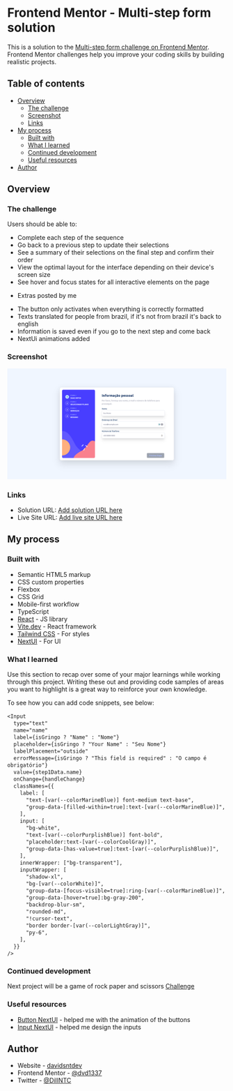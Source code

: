 # Frontend Mentor - Multi-step form solution

This is a solution to the [Multi-step form challenge on Frontend Mentor](https://www.frontendmentor.io/challenges/multistep-form-YVAnSdqQBJ). Frontend Mentor challenges help you improve your coding skills by building realistic projects.

## Table of contents

- [Overview](#overview)
  - [The challenge](#the-challenge)
  - [Screenshot](#screenshot)
  - [Links](#links)
- [My process](#my-process)
  - [Built with](#built-with)
  - [What I learned](#what-i-learned)
  - [Continued development](#continued-development)
  - [Useful resources](#useful-resources)
- [Author](#author)

## Overview

### The challenge

Users should be able to:

- Complete each step of the sequence
- Go back to a previous step to update their selections
- See a summary of their selections on the final step and confirm their order
- View the optimal layout for the interface depending on their device's screen size
- See hover and focus states for all interactive elements on the page

* Extras posted by me

- The button only activates when everything is correctly formatted
- Texts translated for people from brazil, if it's not from brazil it's back to english
- Information is saved even if you go to the next step and come back
- NextUi animations added

### Screenshot

![](./screenshot.png)

### Links

- Solution URL: [Add solution URL here](https://your-solution-url.com)
- Live Site URL: [Add live site URL here](https://your-live-site-url.com)

## My process

### Built with

- Semantic HTML5 markup
- CSS custom properties
- Flexbox
- CSS Grid
- Mobile-first workflow
- TypeScript
- [React](https://reactjs.org/) - JS library
- [Vite.dev](https://vitejs.dev/) - React framework
- [Tailwind CSS](https://tailwindcss.com/) - For styles
- [NextUI](https://nextui.org/) - For UI

### What I learned

Use this section to recap over some of your major learnings while working through this project. Writing these out and providing code samples of areas you want to highlight is a great way to reinforce your own knowledge.

To see how you can add code snippets, see below:

```tsx
<Input
  type="text"
  name="name"
  label={isGringo ? "Name" : "Nome"}
  placeholder={isGringo ? "Your Name" : "Seu Nome"}
  labelPlacement="outside"
  errorMessage={isGringo ? "This field is required" : "O campo é obrigatório"}
  value={step1Data.name}
  onChange={handleChange}
  classNames={{
    label: [
      "text-[var(--colorMarineBlue)] font-medium text-base",
      "group-data-[filled-within=true]:text-[var(--colorMarineBlue)]",
    ],
    input: [
      "bg-white",
      "text-[var(--colorPurplishBlue)] font-bold",
      "placeholder:text-[var(--colorCoolGray)]",
      "group-data-[has-value=true]:text-[var(--colorPurplishBlue)]",
    ],
    innerWrapper: ["bg-transparent"],
    inputWrapper: [
      "shadow-xl",
      "bg-[var(--colorWhite)]",
      "group-data-[focus-visible=true]:ring-[var(--colorMarineBlue)]",
      "group-data-[hover=true]:bg-gray-200",
      "backdrop-blur-sm",
      "rounded-md",
      "!cursor-text",
      "border border-[var(--colorLightGray)]",
      "py-6",
    ],
  }}
/>
```

### Continued development

Next project will be a game of rock paper and scissors [Challenge](https://www.frontendmentor.io/challenges/rock-paper-scissors-game-pTgwgvgH)

### Useful resources

- [Button NextUI](https://nextui.org/docs/components/button) - helped me with the animation of the buttons
- [Input NextUI](https://nextui.org/docs/components/input) - helped me design the inputs

## Author

- Website - [davidsntdev](https://davidsntdev.github.io/sites/)
- Frontend Mentor - [@dvd1337](https://www.frontendmentor.io/profile/dvd1337)
- Twitter - [@DillNTC](https://www.twitter.com/DillNTC)
